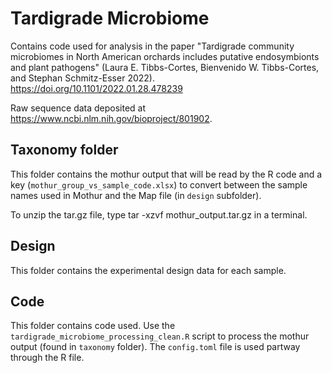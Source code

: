# Tardigrade Microbiome
Contains code used for analysis in the paper "Tardigrade community microbiomes in North American orchards includes putative endosymbionts and plant pathogens" (Laura E. Tibbs-Cortes, Bienvenido W. Tibbs-Cortes, and Stephan Schmitz-Esser 2022). https://doi.org/10.1101/2022.01.28.478239

Raw sequence data deposited at https://www.ncbi.nlm.nih.gov/bioproject/801902. 

## Taxonomy folder
This folder contains the mothur output that will be read by the R code and a key (`mothur_group_vs_sample_code.xlsx`) to convert between the sample names used in Mothur and the Map file (in `design` subfolder).

To unzip the tar.gz file, type tar -xzvf mothur_output.tar.gz in a terminal.

## Design
This folder contains the experimental design data for each sample.

## Code
This folder contains code used. Use the `tardigrade_microbiome_processing_clean.R` script to process the mothur output (found in `taxonomy` folder). The `config.toml` file is used partway through the R file.
